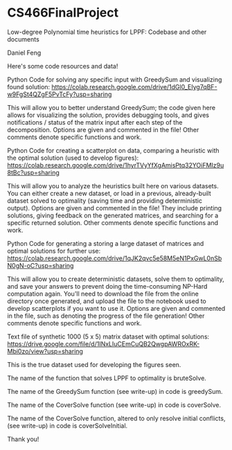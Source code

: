 # CS466FinalProject
Low-degree Polynomial time heuristics for LPPF: Codebase and other documents

Daniel Feng

Here's some code resources and data!

Python Code for solving any specific input with GreedySum and visualizing found solution:
https://colab.research.google.com/drive/1dGl0_EIyg7qBF-w9FgSt4QZgF5PvTcFy?usp=sharing

This will allow you to better understand GreedySum; the code given here allows for visualizing the solution, provides debugging tools, and gives notifications / status of the matrix input after each step of the decomposition.
Options are given and commented in the file! Other comments denote specific functions and work.


Python Code for creating a scatterplot on data, comparing a heuristic with the optimal solution (used to develop figures):
https://colab.research.google.com/drive/1hyrTVyYfXgAmisPtq32YOiFMIz9u8tBc?usp=sharing

This will allow you to analyze the heuristics built here on various datasets.
You can either create a new dataset, or load in a previous, already-built dataset solved to optimality (saving time and providing deterministic output).
Options are given and commented in the file! They include printing solutions, giving feedback on the generated matrices, and searching for a specific returned solution.
Other comments denote specific functions and work.


Python Code for generating a storing a large dataset of matrices and optimal solutions for further use:
https://colab.research.google.com/drive/1qJK2qvc5e58M5eN1PxGwL0nSbN0gN-oC?usp=sharing

This will allow you to create deterministic datasets, solve them to optimality, and save your answers to prevent doing the time-consuming NP-Hard computation again. You'll need to download the file from the online directory once generated, and upload the file to the notebook used to develop scatterplots if you want to use it.
Options are given and commented in the file, such as denoting the progress of the file generation! Other comments denote specific functions and work.


Text file of synthetic 1000 (5 x 5) matrix dataset with optimal solutions:
https://drive.google.com/file/d/1INxLIuCEmCuQB2QwgpAWROxRK-Mbi0zo/view?usp=sharing

This is the true dataset used for developing the figures seen.


The name of the function that solves LPPF to optimality is bruteSolve.

The name of the GreedySum function (see write-up) in code is greedySum.

The name of the CoverSolve function (see write-up) in code is coverSolve.

The name of the CoverSolve function, altered to only resolve initial conflicts, (see write-up) in code is coverSolveInitial.

Thank you!

